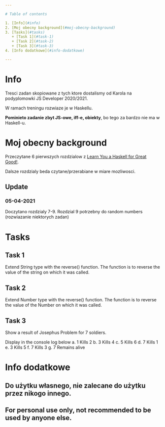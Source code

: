 ```yaml
---

# Table of contents

1. [Info](#info)
2. [Moj obecny background](#moj-obecny-background)
3. [Tasks](#tasks)
   + [Task 1](#task-1)
   + [Task 2](#task-2)
   + [Task 3](#task-3)
4. [Info dodatkowe](#info-dodatkowe)

---
```


# Info

Tresci zadan skopiowane z tych ktore dostalismy od Karola na podyplomowki JS Developer 2020/2021.

W ramach treningu rozwiaze je w Haskellu.

**Pominieto zadanie zbyt JS-owe, iff-e, obiekty**, bo tego za bardzo nie ma w Haskell-u.


# Moj obecny background

Przeczytane 6 pierwszych rozdzialow z [Learn You a Haskell for Great Good!](http://learnyouahaskell.com/chapters).

Dalsze rozdzialy beda czytane/przerabiane w miare mozliwosci.

## Update

### 05-04-2021

Doczytano rozdzialy 7-9. Rozdzial 9 potrzebny do random numbers (rozwiazanie niektorych zadan)

# Tasks

## Task 1

Extend String type with the reverse() function. The function is to reverse the value of the string on which it was called.

## Task 2

Extend Number type with the reverse() function. The function is to reverse the value of the Number on which it was called.

## Task 3

Show a result of Josephus Problem for 7 soldiers.

Display in the console log below
	a. 1 Kills 2
	b. 3 Kills 4
	c. 5 Kills 6
	d. 7 Kills 1
	e. 3 Kills 5
	f. 7 Kills 3
	g. 7 Remains alive

# Info dodatkowe

## Do użytku własnego, nie zalecane do użytku przez nikogo innego.

## For personal use only, not recommended to be used by anyone else.

